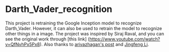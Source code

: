 # Darth_Vader_recognition
This project is retraining the Google Inception model to recognize Darth_Vader. However, it can also be used to retrain the model to recognize other things in a image. The project was inspired by Siraj Raval, and you can see the original work through [this link] (https://www.youtube.com/watch?v=QfNvhPx5Px8). Also thanks to [arivazhagan's post](https://gist.github.com/arivazhagan/073a03997464cf64e852141ea756a74c) and [Jingfeng Li](https://gist.github.com/jingfengli).
